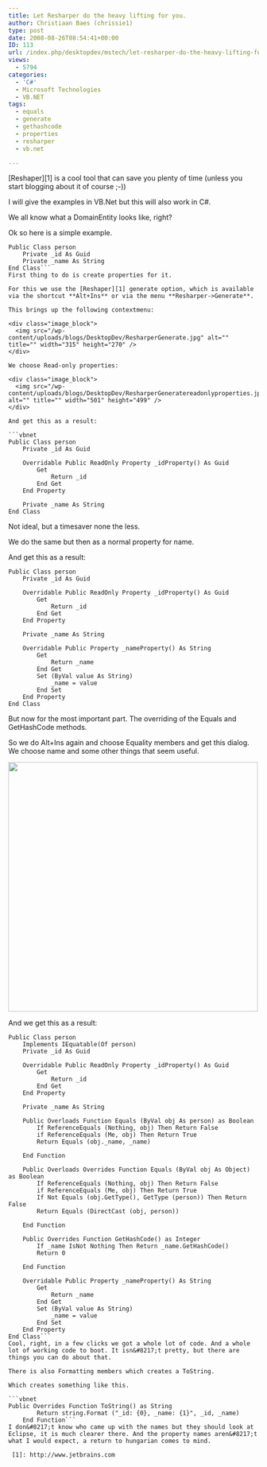 ```yaml
---
title: Let Resharper do the heavy lifting for you.
author: Christiaan Baes (chrissie1)
type: post
date: 2008-08-26T08:54:41+00:00
ID: 113
url: /index.php/desktopdev/mstech/let-resharper-do-the-heavy-lifting-for-y/
views:
  - 5794
categories:
  - 'C#'
  - Microsoft Technologies
  - VB.NET
tags:
  - equals
  - generate
  - gethashcode
  - properties
  - resharper
  - vb.net

---
```

[Reshaper][1] is a cool tool that can save you plenty of time (unless you start blogging about it of course ;-))

I will give the examples in VB.Net but this will also work in C#.

We all know what a DomainEntity looks like, right?

Ok so here is a simple example.

```vbnet
Public Class person
    Private _id As Guid
    Private _name As String
End Class```
First thing to do is create properties for it.
  
For this we use the [Reshaper][1] generate option, which is available via the shortcut **Alt+Ins** or via the menu **Resharper->Generate**.

This brings up the following contextmenu:

<div class="image_block">
  <img src="/wp-content/uploads/blogs/DesktopDev/ResharperGenerate.jpg" alt="" title="" width="315" height="270" />
</div>

We choose Read-only properties:

<div class="image_block">
  <img src="/wp-content/uploads/blogs/DesktopDev/ResharperGeneratereadonlyproperties.jpg" alt="" title="" width="501" height="499" />
</div>

And get this as a result:

```vbnet
Public Class person
    Private _id As Guid

    Overridable Public ReadOnly Property _idProperty() As Guid
        Get
            Return _id
        End Get
    End Property

    Private _name As String
End Class
```
Not ideal, but a timesaver none the less.

We do the same but then as a normal property for name.

And get this as a result:

```vbnet
Public Class person
    Private _id As Guid

    Overridable Public ReadOnly Property _idProperty() As Guid
        Get
            Return _id
        End Get
    End Property

    Private _name As String

    Overridable Public Property _nameProperty() As String
        Get
            Return _name
        End Get
        Set (ByVal value As String)
            _name = value
        End Set
    End Property
End Class
```
But now for the most important part. The overriding of the Equals and GetHashCode methods.

So we do Alt+Ins again and choose Equality members and get this dialog. We choose name and some other things that seem useful.

<div class="image_block">
  <img src="/wp-content/uploads/blogs/DesktopDev/ResharperGenerateEqualitymembers.jpg" alt="" title="" width="502" height="502" />
</div>

And we get this as a result:

```vbnet
Public Class person
    Implements IEquatable(Of person)
    Private _id As Guid

    Overridable Public ReadOnly Property _idProperty() As Guid
        Get
            Return _id
        End Get
    End Property

    Private _name As String

    Public Overloads Function Equals (ByVal obj As person) as Boolean
        If ReferenceEquals (Nothing, obj) Then Return False
        if ReferenceEquals (Me, obj) Then Return True
        Return Equals (obj._name, _name)

    End Function

    Public Overloads Overrides Function Equals (ByVal obj As Object) as Boolean
        If ReferenceEquals (Nothing, obj) Then Return False
        if ReferenceEquals (Me, obj) Then Return True
        If Not Equals (obj.GetType(), GetType (person)) Then Return False
        Return Equals (DirectCast (obj, person))

    End Function

    Public Overrides Function GetHashCode() as Integer
        If _name IsNot Nothing Then Return _name.GetHashCode()
        Return 0

    End Function

    Overridable Public Property _nameProperty() As String
        Get
            Return _name
        End Get
        Set (ByVal value As String)
            _name = value
        End Set
    End Property
End Class```
Cool, right, in a few clicks we got a whole lot of code. And a whole lot of working code to boot. It isn&#8217;t pretty, but there are things you can do about that.

There is also Formatting members which creates a ToString. 

Which creates something like this.

```vbnet
Public Overrides Function ToString() as String
        Return string.Format ("_id: {0}, _name: {1}", _id, _name)
    End Function```
I don&#8217;t know who came up with the names but they should look at Eclipse, it is much clearer there. And the property names aren&#8217;t what I would expect, a return to hungarian comes to mind.

 [1]: http://www.jetbrains.com